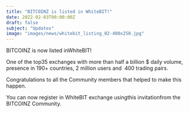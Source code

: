 ```yaml
---
title: "BITCOINZ is listed in WhiteBIT!"
date: 2022-02-03T00:00:00Z
draft: false
subject: "Updates"
image: "images/news/whitebit_listing_02-400x250.jpg"
---
```


BITCOINZ is now listed inWhiteBIT!

One of the top35 exchanges with more than half a billion $ daily volume, presence in 190+ countries, 2 million users and  400 trading pairs.

Congratulations to all the Community members that helped to make this happen.

You can now register in WhiteBIT exchange usingthis invitationfrom the BITCOINZ Community.
